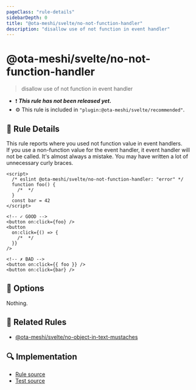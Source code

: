 ```yaml
---
pageClass: "rule-details"
sidebarDepth: 0
title: "@ota-meshi/svelte/no-not-function-handler"
description: "disallow use of not function in event handler"
---
```


# @ota-meshi/svelte/no-not-function-handler

> disallow use of not function in event handler

- :exclamation: <badge text="This rule has not been released yet." vertical="middle" type="error"> **_This rule has not been released yet._** </badge>
- :gear: This rule is included in `"plugin:@ota-meshi/svelte/recommended"`.

## :book: Rule Details

This rule reports where you used not function value in event handlers.  
If you use a non-function value for the event handler, it event handler will not be called. It's almost always a mistake. You may have written a lot of unnecessary curly braces.

<eslint-code-block>

<!--eslint-skip-->

```svelte
<script>
  /* eslint @ota-meshi/svelte/no-not-function-handler: "error" */
  function foo() {
    /*  */
  }
  const bar = 42
</script>

<!-- ✓ GOOD -->
<button on:click={foo} />
<button
  on:click={() => {
    /*  */
  }}
/>

<!-- ✗ BAD -->
<button on:click={{ foo }} />
<button on:click={bar} />
```

</eslint-code-block>

## :wrench: Options

Nothing.

## :couple: Related Rules

- [@ota-meshi/svelte/no-object-in-text-mustaches]

[@ota-meshi/svelte/no-object-in-text-mustaches]: ./no-object-in-text-mustaches.md

## :mag: Implementation

- [Rule source](https://github.com/ota-meshi/eslint-plugin-svelte/blob/main/src/rules/no-not-function-handler.ts)
- [Test source](https://github.com/ota-meshi/eslint-plugin-svelte/blob/main/tests/src/rules/no-not-function-handler.ts)
